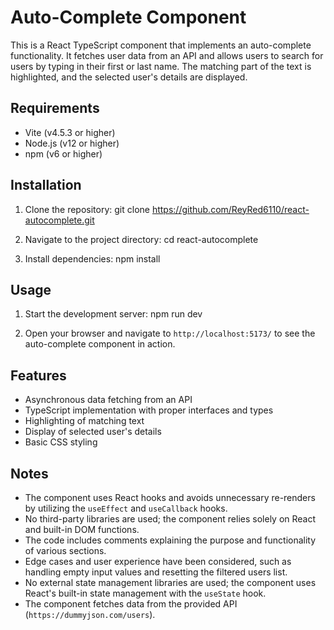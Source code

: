 # Auto-Complete Component

This is a React TypeScript component that implements an auto-complete functionality. It fetches user data from an API and allows users to search for users by typing in their first or last name. The matching part of the text is highlighted, and the selected user's details are displayed.

## Requirements
- Vite (v4.5.3 or higher)
- Node.js (v12 or higher)
- npm (v6 or higher)

## Installation

1. Clone the repository: git clone https://github.com/ReyRed6110/react-autocomplete.git

2. Navigate to the project directory: cd react-autocomplete

3. Install dependencies: npm install

## Usage

1. Start the development server: npm run dev

2. Open your browser and navigate to `http://localhost:5173/` to see the auto-complete component in action.

## Features

- Asynchronous data fetching from an API
- TypeScript implementation with proper interfaces and types
- Highlighting of matching text
- Display of selected user's details
- Basic CSS styling

## Notes

- The component uses React hooks and avoids unnecessary re-renders by utilizing the `useEffect` and `useCallback` hooks.
- No third-party libraries are used; the component relies solely on React and built-in DOM functions.
- The code includes comments explaining the purpose and functionality of various sections.
- Edge cases and user experience have been considered, such as handling empty input values and resetting the filtered users list.
- No external state management libraries are used; the component uses React's built-in state management with the `useState` hook.
- The component fetches data from the provided API (`https://dummyjson.com/users`).

